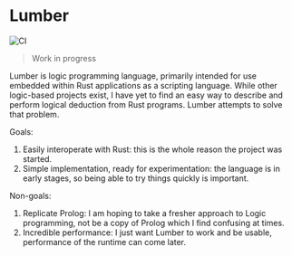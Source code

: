 # Lumber

![CI](https://github.com/foxfriends/lumber/workflows/Continuous%20Integration/badge.svg)

> Work in progress

Lumber is logic programming language, primarily intended for use embedded within Rust
applications as a scripting language. While other logic-based projects exist, I have
yet to find an easy way to describe and perform logical deduction from Rust programs.
Lumber attempts to solve that problem.

Goals:
1.  Easily interoperate with Rust: this is the whole reason the project was started.
2.  Simple implementation, ready for experimentation: the language is in early stages,
    so being able to try things quickly is important.

Non-goals:
1.  Replicate Prolog: I am hoping to take a fresher approach to Logic programming,
    not be a copy of Prolog which I find confusing at times.
2.  Incredible performance: I just want Lumber to work and be usable, performance
    of the runtime can come later.
